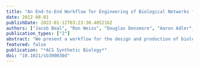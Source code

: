 ```yaml
---
title: "An End-to-End Workflow for Engineering of Biological Networks from High-Level Specifications"
date: 2012-08-01
publishDate: 2022-01-12T03:23:30.405216Z
authors: ["Jacob Beal", "Ron Weiss", "Douglas Densmore", "Aaron Adler", "Evan Appleton", "Jonathan Babb", "Swapnil Bhatia", "Noah Davidsohn", "Traci Haddock", "Joseph Loyall", "Richard Schantz", "Viktor Vasilev", "Fusun Yaman"]
publication_types: ["2"]
abstract: "We present a workflow for the design and production of biological networks from high-level program specifications. The workflow is based on a sequence of intermediate models that incrementally translate high-level specifications into DNA samples that implement them. We identify algorithms for translating between adjacent models and implement them as a set of software tools, organized into a four-stage toolchain: Specification, Compilation, Part Assignment, and Assembly. The specification stage begins with a Boolean logic computation specified in the Proto programming language. The compilation stage uses a library of network motifs and cellular platforms, also specified in Proto, to transform the program into an optimized Abstract Genetic Regulatory Network (AGRN) that implements the programmed behavior. The part assignment stage assigns DNA parts to the AGRN, drawing the parts from a database for the target cellular platform, to create a DNA sequence implementing the AGRN. Finally, the assembly stage computes an optimized assembly plan to create the DNA sequence from available part samples, yielding a protocol for producing a sample of engineered plasmids with robotics assistance. Our workflow is the first to automate the production of biological networks from a high-level program specification. Furthermore, the workflow's modular design allows the same program to be realized on different cellular platforms simply by swapping workflow configurations. We validated our workflow by specifying a small-molecule sensor-reporter program and verifying the resulting plasmids in both HEK 293 mammalian cells and in E. coli bacterial cells."
featured: false
publication: "*ACS Synthetic Biology*"
doi: "10.1021/sb300030d"
---
```


